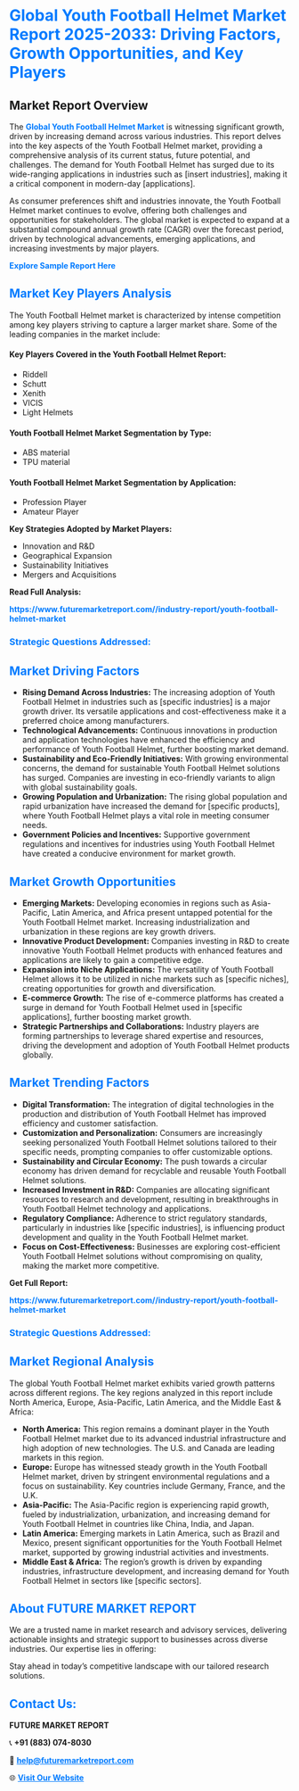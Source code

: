 <h1 style="color: #007BFF;">Global Youth Football Helmet Market Report 2025-2033: Driving Factors, Growth Opportunities, and Key Players</h1>

<section id="overview">
<h2>Market Report Overview</h2>
<p>The <a href="https://www.futuremarketreport.com//industry-report/youth-football-helmet-market" style="color: #007BFF; text-decoration: none;"><strong>Global Youth Football Helmet Market</strong></a> is witnessing significant growth, driven by increasing demand across various industries. This report delves into the key aspects of the Youth Football Helmet market, providing a comprehensive analysis of its current status, future potential, and challenges. The demand for Youth Football Helmet has surged due to its wide-ranging applications in industries such as [insert industries], making it a critical component in modern-day [applications].</p>
<p>As consumer preferences shift and industries innovate, the Youth Football Helmet market continues to evolve, offering both challenges and opportunities for stakeholders. The global market is expected to expand at a substantial compound annual growth rate (CAGR) over the forecast period, driven by technological advancements, emerging applications, and increasing investments by major players.</p>
</section>

<section id="overview">
<p><a href="https://www.futuremarketreport.com//request-sample/reportId=49987" style="color: #007BFF; text-decoration: none;"><strong>Explore Sample Report Here</strong></a></p>
</section>

<section id="key-players">
<h2 style="color: #007BFF;">Market Key Players Analysis</h2>
<p>The Youth Football Helmet market is characterized by intense competition among key players striving to capture a larger market share. Some of the leading companies in the market include:</p>
<h4>Key Players Covered in the Youth Football Helmet Report:</h4>
<ul><li>Riddell</li><li>Schutt</li><li>Xenith</li><li>VICIS</li><li>Light Helmets</li></ul>
<h4>Youth Football Helmet Market Segmentation by Type:</h4>
<ul><li>ABS material</li><li>TPU material</li></ul>

<h4>Youth Football Helmet Market Segmentation by Application:</h4>
<ul><li>Profession Player</li><li>Amateur Player</li></ul>
<p><strong>Key Strategies Adopted by Market Players:</strong></p>
<ul>
<li>Innovation and R&D</li>
<li>Geographical Expansion</li>
<li>Sustainability Initiatives</li>
<li>Mergers and Acquisitions</li>
</ul>
</section>

<section>
<p><strong>Read Full Analysis: </strong></p><a href="https://www.futuremarketreport.com//industry-report/youth-football-helmet-market" style="color: #007BFF; text-decoration: none;"><strong>https://www.futuremarketreport.com//industry-report/youth-football-helmet-market</strong></a>
<h3 style="color: #007BFF;">Strategic Questions Addressed:</h3>
</section>

<section id="driving-factors">
<h2 style="color: #007BFF;">Market Driving Factors</h2>
<ul>
<li><strong>Rising Demand Across Industries:</strong> The increasing adoption of Youth Football Helmet in industries such as [specific industries] is a major growth driver. Its versatile applications and cost-effectiveness make it a preferred choice among manufacturers.</li>
<li><strong>Technological Advancements:</strong> Continuous innovations in production and application technologies have enhanced the efficiency and performance of Youth Football Helmet, further boosting market demand.</li>
<li><strong>Sustainability and Eco-Friendly Initiatives:</strong> With growing environmental concerns, the demand for sustainable Youth Football Helmet solutions has surged. Companies are investing in eco-friendly variants to align with global sustainability goals.</li>
<li><strong>Growing Population and Urbanization:</strong> The rising global population and rapid urbanization have increased the demand for [specific products], where Youth Football Helmet plays a vital role in meeting consumer needs.</li>
<li><strong>Government Policies and Incentives:</strong> Supportive government regulations and incentives for industries using Youth Football Helmet have created a conducive environment for market growth.</li>
</ul>
</section>

<section id="growth-opportunities">
<h2 style="color: #007BFF;">Market Growth Opportunities</h2>
<ul>
<li><strong>Emerging Markets:</strong> Developing economies in regions such as Asia-Pacific, Latin America, and Africa present untapped potential for the Youth Football Helmet market. Increasing industrialization and urbanization in these regions are key growth drivers.</li>
<li><strong>Innovative Product Development:</strong> Companies investing in R&D to create innovative Youth Football Helmet products with enhanced features and applications are likely to gain a competitive edge.</li>
<li><strong>Expansion into Niche Applications:</strong> The versatility of Youth Football Helmet allows it to be utilized in niche markets such as [specific niches], creating opportunities for growth and diversification.</li>
<li><strong>E-commerce Growth:</strong> The rise of e-commerce platforms has created a surge in demand for Youth Football Helmet used in [specific applications], further boosting market growth.</li>
<li><strong>Strategic Partnerships and Collaborations:</strong> Industry players are forming partnerships to leverage shared expertise and resources, driving the development and adoption of Youth Football Helmet products globally.</li>
</ul>
</section>

<section id="trending-factors">
<h2 style="color: #007BFF;">Market Trending Factors</h2>
<ul>
<li><strong>Digital Transformation:</strong> The integration of digital technologies in the production and distribution of Youth Football Helmet has improved efficiency and customer satisfaction.</li>
<li><strong>Customization and Personalization:</strong> Consumers are increasingly seeking personalized Youth Football Helmet solutions tailored to their specific needs, prompting companies to offer customizable options.</li>
<li><strong>Sustainability and Circular Economy:</strong> The push towards a circular economy has driven demand for recyclable and reusable Youth Football Helmet solutions.</li>
<li><strong>Increased Investment in R&D:</strong> Companies are allocating significant resources to research and development, resulting in breakthroughs in Youth Football Helmet technology and applications.</li>
<li><strong>Regulatory Compliance:</strong> Adherence to strict regulatory standards, particularly in industries like [specific industries], is influencing product development and quality in the Youth Football Helmet market.</li>
<li><strong>Focus on Cost-Effectiveness:</strong> Businesses are exploring cost-efficient Youth Football Helmet solutions without compromising on quality, making the market more competitive.</li>
</ul>
</section>

<section>
<p><strong>Get Full Report: </strong></p><a href="https://www.futuremarketreport.com//industry-report/youth-football-helmet-market" style="color: #007BFF; text-decoration: none;"><strong>https://www.futuremarketreport.com//industry-report/youth-football-helmet-market</strong></a>
<h3 style="color: #007BFF;">Strategic Questions Addressed:</h3>
</section>


<section id="regional-analysis">
<h2 style="color: #007BFF;">Market Regional Analysis</h2>
<p>The global Youth Football Helmet market exhibits varied growth patterns across different regions. The key regions analyzed in this report include North America, Europe, Asia-Pacific, Latin America, and the Middle East & Africa:</p>
<ul>
<li><strong>North America:</strong> This region remains a dominant player in the Youth Football Helmet market due to its advanced industrial infrastructure and high adoption of new technologies. The U.S. and Canada are leading markets in this region.</li>
<li><strong>Europe:</strong> Europe has witnessed steady growth in the Youth Football Helmet market, driven by stringent environmental regulations and a focus on sustainability. Key countries include Germany, France, and the U.K.</li>
<li><strong>Asia-Pacific:</strong> The Asia-Pacific region is experiencing rapid growth, fueled by industrialization, urbanization, and increasing demand for Youth Football Helmet in countries like China, India, and Japan.</li>
<li><strong>Latin America:</strong> Emerging markets in Latin America, such as Brazil and Mexico, present significant opportunities for the Youth Football Helmet market, supported by growing industrial activities and investments.</li>
<li><strong>Middle East & Africa:</strong> The region’s growth is driven by expanding industries, infrastructure development, and increasing demand for Youth Football Helmet in sectors like [specific sectors].</li>
</ul>
</section>

<footer>
<h2 style="color: #007BFF;">About FUTURE MARKET REPORT</h2>
<p>We are a trusted name in market research and advisory services, delivering actionable insights and strategic support to businesses across diverse industries. Our expertise lies in offering:</p>

<p>Stay ahead in today’s competitive landscape with our tailored research solutions.</p>

<h2 style="color: #007BFF;">Contact Us:</h2>
<p><strong>FUTURE MARKET REPORT</strong></p>
<p>📞 <strong>+91 (883) 074-8030</strong></p>
<p>📧 <strong><a href="mailto:help@futuremarketreport.com" style="color: #007BFF;">help@futuremarketreport.com</a></strong></p>
<p>🌐 <strong><a href="https://www.futuremarketreport.com/" style="color: #007BFF;">Visit Our Website</a></strong></p>
</footer>
